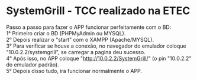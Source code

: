 # SystemGrill - TCC realizado na ETEC
Passo a passo para fazer o APP funcionar perfeitamente com o BD: <br>
1° Primeiro criar o BD (PHPMyAdmin ou MYSQL). <br>
2° Depois realizar o "start" com o XAMPP (Apache/MYSQL). <br>
3° Para verificar se houve a conexão, no navegador do emulador coloque "10.0.2.2/systemgrill", se carregar a pagina deu sucesso. <br>
4° Após isso, no APP coloque "http://10.0.2.2/SystemGrill/" (o pin "10.0.2.2" do emulador padrão). <br>
5° Depois disso tudo, ira funcionar normalmente o APP. <br>
